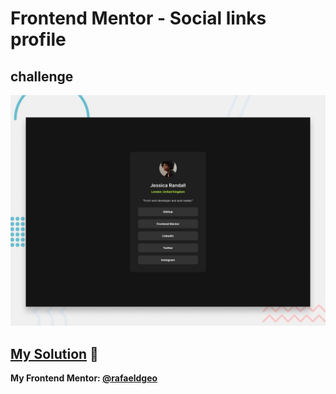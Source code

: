 # Frontend Mentor - Social links profile
## challenge

![Design preview for the Social links profile coding challenge](./design/desktop-preview.jpg)

## [My Solution](https://rafaeldgeo.github.io/my-practices-in-the-frontend-mentor/newbie/social-links-profile-main/) 🚀
**My Frontend Mentor: [@rafaeldgeo](https://www.frontendmentor.io/profile/rafaeldgeo)**
